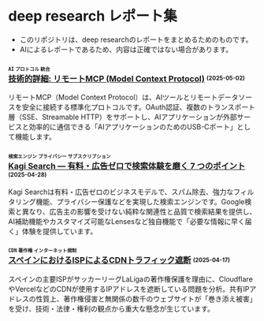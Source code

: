 # deep research レポート集

- このリポジトリは、deep researchのレポートをまとめるためのものです。
- AIによるレポートであるため、内容は正確ではない場合があります。

### <sup><sub><code>AI</code> <code>プロトコル</code> <code>統合</code></sub></sup><br>[技術的詳細: リモートMCP (Model Context Protocol)](2025-05-02-remote-model-context-protocol-technical-overview.md) <sup><sub>(2025-05-02)</sub></sup>

リモートMCP（Model Context Protocol）は、AIツールとリモートデータソースを安全に接続する標準化プロトコルです。OAuth認証、複数のトランスポート層（SSE、Streamable HTTP）をサポートし、AIアプリケーションが外部サービスと効率的に通信できる「AIアプリケーションのためのUSB-Cポート」として機能します。

### <sup><sub><code>検索エンジン</code> <code>プライバシー</code> <code>サブスクリプション</code></sub></sup><br>[Kagi Search ― 有料・広告ゼロで検索体験を磨く 7 つのポイント](2025-04-28-kagi-search-premium-ad-free.md) <sup><sub>(2025-04-28)</sub></sup>

Kagi Searchは有料・広告ゼロのビジネスモデルで、スパム除去、強力なフィルタリング機能、プライバシー保護などを実現した検索エンジンです。Google検索と異なり、広告主の影響を受けない純粋な関連性と品質で検索結果を提供し、AI補助機能やカスタマイズ可能なLensesなど独自機能で「必要な情報に早く届く」体験を提供しています。

### <sup><sub><code>CDN</code> <code>著作権</code> <code>インターネット規制</code></sub></sup><br>[スペインにおけるISPによるCDNトラフィック遮断](2025-04-17-spain-isp-cdn-blocking-laliga-cloudflare-vercel.md) <sup><sub>(2025-04-17)</sub></sup>

スペインの主要ISPがサッカーリーグLaLigaの著作権保護を理由に、CloudflareやVercelなどのCDNが使用するIPアドレスを遮断している問題を分析。共有IPアドレスの性質上、著作権侵害と無関係の数千のウェブサイトが「巻き添え被害」を受け、技術・法律・権利の観点から重大な懸念が生じています。

<!-- 
目次ルール

タグ: 見出しにはレポートのキーワードを3つ<sup><sub><code>キーワード1</code> <code>キーワード2</code> <code>キーワード3</code></sub></sup>の形式で記載します。
レポートの要約:
  分量: 1段落、200文字以内で書きます。
  内容: レポートで伝えたいことを簡潔にまとめます。

 -->
